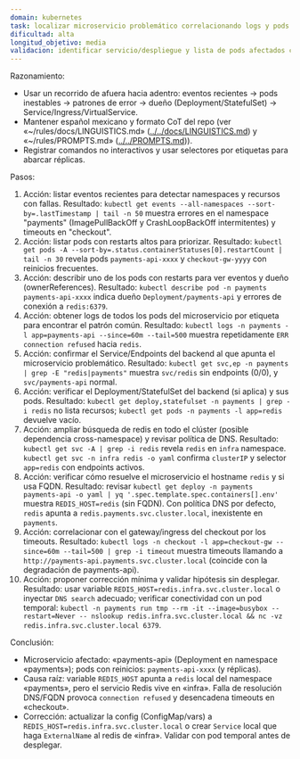 ```yaml
---
domain: kubernetes
task: localizar microservicio problemático correlacionando logs y pods en múltiples namespaces
dificultad: alta
longitud_objetivo: media
validacion: identificar servicio/despliegue y lista de pods afectados con ventana temporal y patrón de error
---
```

<!-- markdownlint-disable MD041 -->

Razonamiento:
- Usar un recorrido de afuera hacia adentro: eventos recientes → pods inestables → patrones de error → dueño (Deployment/StatefulSet) → Service/Ingress/VirtualService.
- Mantener español mexicano y formato CoT del repo (ver «~/rules/docs/LINGUISTICS.md» ([../../docs/LINGUISTICS.md](../../docs/LINGUISTICS.md)) y «~/rules/PROMPTS.md» ([../../PROMPTS.md](../../PROMPTS.md))).
- Registrar comandos no interactivos y usar selectores por etiquetas para abarcar réplicas.

Pasos:
1) Acción: listar eventos recientes para detectar namespaces y recursos con fallas.
   Resultado: `kubectl get events --all-namespaces --sort-by=.lastTimestamp | tail -n 50` muestra errores en el namespace "payments" (ImagePullBackOff y CrashLoopBackOff intermitentes) y timeouts en "checkout".
2) Acción: listar pods con restarts altos para priorizar.
   Resultado: `kubectl get pods -A --sort-by=.status.containerStatuses[0].restartCount | tail -n 30` revela pods `payments-api-xxxx` y `checkout-gw-yyyy` con reinicios frecuentes.
3) Acción: describir uno de los pods con restarts para ver eventos y dueño (ownerReferences).
   Resultado: `kubectl describe pod -n payments payments-api-xxxx` indica dueño `Deployment/payments-api` y errores de conexión a `redis:6379`.
4) Acción: obtener logs de todos los pods del microservicio por etiqueta para encontrar el patrón común.
   Resultado: `kubectl logs -n payments -l app=payments-api --since=60m --tail=500` muestra repetidamente `ERR connection refused` hacia `redis`.
5) Acción: confirmar el Service/Endpoints del backend al que apunta el microservicio problemático.
   Resultado: `kubectl get svc,ep -n payments | grep -E "redis|payments"` muestra `svc/redis` sin endpoints (0/0), y `svc/payments-api` normal.
6) Acción: verificar el Deployment/StatefulSet del backend (si aplica) y sus pods.
   Resultado: `kubectl get deploy,statefulset -n payments | grep -i redis` no lista recursos; `kubectl get pods -n payments -l app=redis` devuelve vacío.
7) Acción: ampliar búsqueda de redis en todo el clúster (posible dependencia cross-namespace) y revisar política de DNS.
   Resultado: `kubectl get svc -A | grep -i redis` revela `redis` en `infra` namespace. `kubectl get svc -n infra redis -o yaml` confirma `clusterIP` y selector `app=redis` con endpoints activos.
8) Acción: verificar cómo resuelve el microservicio el hostname `redis` y si usa FQDN.
   Resultado: revisar `kubectl get deploy -n payments payments-api -o yaml | yq '.spec.template.spec.containers[].env'` muestra `REDIS_HOST=redis` (sin FQDN). Con política DNS por defecto, `redis` apunta a `redis.payments.svc.cluster.local`, inexistente en `payments`.
9) Acción: correlacionar con el gateway/ingress del checkout por los timeouts.
   Resultado: `kubectl logs -n checkout -l app=checkout-gw --since=60m --tail=500 | grep -i timeout` muestra timeouts llamando a `http://payments-api.payments.svc.cluster.local` (coincide con la degradación de payments-api).
10) Acción: proponer corrección mínima y validar hipótesis sin desplegar.
    Resultado: usar variable `REDIS_HOST=redis.infra.svc.cluster.local` o inyectar `DNS search` adecuado; verificar conectividad con un pod temporal: `kubectl -n payments run tmp --rm -it --image=busybox --restart=Never -- nslookup redis.infra.svc.cluster.local && nc -vz redis.infra.svc.cluster.local 6379`.

Conclusión:
- Microservicio afectado: «payments-api» (Deployment en namespace «payments»); pods con reinicios: `payments-api-xxxx` (y réplicas). 
- Causa raíz: variable `REDIS_HOST` apunta a `redis` local del namespace «payments», pero el servicio Redis vive en «infra». Falla de resolución DNS/FQDN provoca `connection refused` y desencadena timeouts en «checkout».
- Corrección: actualizar la config (ConfigMap/vars) a `REDIS_HOST=redis.infra.svc.cluster.local` o crear `Service` local que haga `ExternalName` al redis de «infra». Validar con pod temporal antes de desplegar.

